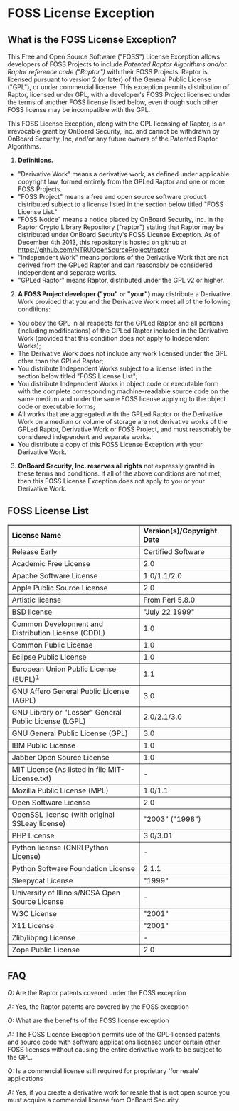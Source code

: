 FOSS License Exception
==========================================

What is the FOSS License Exception?
------------------------------------------
This Free and Open Source Software ("FOSS") License Exception allows developers of FOSS Projects to include *Patented Raptor Algorithms and/or Raptor reference code ("Raptor")* with their FOSS Projects. Raptor is licensed pursuant to version 2 (or later) of the General Public License ("GPL"), or under commercial license. This exception permits distribution of Raptor, licensed under GPL, with a developer's FOSS Project licensed under the terms of another FOSS license listed below, even though such other FOSS license may be incompatible with the GPL.

This FOSS License Exception, along with the GPL licensing of Raptor, is an irrevocable grant by OnBoard Security, Inc. and cannot be withdrawn by OnBoard Security, Inc, and/or any future owners of the Patented Raptor Algorithms.

1. **Definitions.**
  *  "Derivative Work" means a derivative work, as defined under applicable copyright law, formed entirely from the GPLed Raptor and one or more FOSS Projects.
  *  "FOSS Project" means a free and open source software product distributed subject to a license listed in the section below titled "FOSS License List."
  *  "FOSS Notice" means a notice placed by OnBoard Security, Inc. in the Raptor Crypto Library Repository ("raptor") stating that Raptor may be distributed under OnBoard Security's FOSS License Exception. As of December 4th 2013, this repository is hosted on github at https://github.com/NTRUOpenSourceProject/raptor
  * "Independent Work" means portions of the Derivative Work that are not derived from the GPLed Raptor and can reasonably be considered independent and separate works.
  * "GPLed Raptor" means Raptor, distributed under the GPL v2 or higher.
2.  **A FOSS Project developer ("you" or "your")** may distribute a Derivative Work provided that you and the Derivative Work meet all of the following conditions:
  * You obey the GPL in all respects for the GPLed Raptor and all portions (including modifications) of the GPLed Raptor included in the Derivative Work (provided that this condition does not apply to Independent Works);
  * The Derivative Work does not include any work licensed under the GPL other than the GPLed Raptor;
   * You distribute Independent Works subject to a license listed in the section below titled "FOSS License List";
  * You distribute Independent Works in object code or executable form with the complete corresponding machine-readable source code on the same medium and under the same FOSS license applying to the object code or executable forms;
  * All works that are aggregated with the GPLed Raptor or the Derivative Work on a medium or volume of storage are not derivative works of the GPLed Raptor, Derivative Work or FOSS Project, and must reasonably be considered independent and separate works.
  * You distribute a copy of this FOSS License Exception with your Derivative Work.
3. **OnBoard Security, Inc. reserves all rights** not expressly granted in these terms and conditions. If all of the above conditions are not met, then this FOSS License Exception does not apply to you or your Derivative Work.


FOSS License List
------------------
<table border="1" cellspacing="0" cellpadding="0">
    <tbody><tr class="columns">
        <td>
            <strong>License Name</strong>
        </td>
	<td>
            <strong>Version(s)/Copyright Date</strong>
	</td>
    </tr>
    <tr class="info">
        <td valign="top">
            Release Early
	</td>
	<td>
            Certified Software
	</td>
    </tr>
    <tr class="info">
        <td valign="top">
            Academic Free License
	</td>
	<td>
            2.0
	</td>
    </tr>
    <tr class="info">
        <td valign="top">
            Apache Software License
	</td>
	<td>
            1.0/1.1/2.0
	</td>
    </tr>
    <tr class="info">
        <td valign="top">
            Apple Public Source License
	</td>
	<td>
            2.0
	</td>
    </tr>
    <tr class="info">
        <td valign="top">
            Artistic license
	</td>
	<td>
            From Perl 5.8.0
	</td>
    </tr>
    <tr class="info">
        <td valign="top">
            BSD license
	</td>
	<td>
            "July 22 1999"
	</td>
    </tr>
    <tr class="info">
        <td valign="top">
            Common Development and Distribution License (CDDL)
	</td>
	<td>
            1.0
	</td>
    </tr>
    <tr class="info">
        <td valign="top">
            Common Public License
	</td>
	<td>
            1.0
	</td>
    </tr>
    <tr class="info">
        <td valign="top">
            Eclipse Public License
	</td>
	<td>
            1.0
	</td>
    </tr>
    <tr class="info">
        <td valign="top">
            European Union Public License (EUPL)<sup>1</sup>
	</td>
	<td>
            1.1
	</td>
    </tr>
    <tr class="info">
        <td valign="top">
            GNU Affero General Public License (AGPL)
	</td>
	<td>
            3.0
	</td>
    </tr>
    <tr class="info">
        <td valign="top">
            GNU Library or "Lesser" General Public License (LGPL)
	</td>
	<td>
            2.0/2.1/3.0
	</td>
    </tr>
    <tr class="info">
        <td valign="top">
            GNU General Public License (GPL)
	</td>
	<td>
            3.0
	</td>
    </tr>
	    <tr class="info">
        <td valign="top">
            IBM Public License
	</td>
	<td>
            1.0
	</td>
    </tr>
    <tr class="info">
        <td valign="top">
            Jabber Open Source License
	</td>
	<td>
            1.0
	</td>
    </tr>
    <tr class="info">
        <td valign="top">
            MIT License (As listed in file MIT-License.txt)
	</td>
	<td>
            -
	</td>
    </tr>
    <tr class="info">
        <td valign="top">
            Mozilla Public License (MPL)
	</td>
	<td>
            1.0/1.1
	</td>
    </tr>
    <tr class="info">
        <td valign="top">
            Open Software License
	</td>
	<td>
            2.0
	</td>
    </tr>
    <tr class="info">
        <td valign="top">
            OpenSSL license (with original SSLeay license)
	</td>
	<td>
            "2003" ("1998")
	</td>
    </tr>
    <tr class="info">
        <td valign="top">
            PHP License
	</td>
	<td>
            3.0/3.01
	</td>
    </tr>
    <tr class="info">
        <td valign="top">
            Python license (CNRI Python License)
	</td>
	<td>
            -
	</td>
    </tr>
    <tr class="info">
        <td valign="top">
            Python Software Foundation License
	</td>
	<td>
            2.1.1
	</td>
    </tr>
    <tr class="info">
        <td valign="top">
            Sleepycat License
	</td>
	<td>
            "1999"
	</td>
    </tr>
    <tr class="info">
        <td valign="top">
            University of Illinois/NCSA Open Source License
	</td>
	<td>
            -
	</td>
    </tr>
    <tr class="info">
        <td valign="top">
            W3C License
	</td>
	<td>
            "2001"
	</td>
    </tr>
    <tr class="info">
        <td valign="top">
            X11 License
	</td>
	<td>
            "2001"
	</td>
    </tr>
    <tr class="info">
        <td valign="top">
            Zlib/libpng License
	</td>
	<td>
            -
	</td>
    </tr>
    <tr class="info">
        <td valign="top">
            Zope Public License
	</td>
	<td>
            2.0
        </td>
    </tr>
</tbody></table>

FAQ
----

*Q:* Are the Raptor patents covered under the FOSS exception

*A:* Yes, the Raptor patents are covered by the FOSS exception 

*Q:* What are the benefits of the FOSS license exception

*A:* The FOSS License Exception permits use of the GPL-licensed patents and source code 
with software applications licensed under certain other FOSS licenses without causing the entire derivative work to be subject to the GPL.

*Q:* Is a commercial license still required for proprietary 'for resale' applications

*A:* Yes, if you create a derivative work for resale that is not open source you must acquire a commercial license from OnBoard Security.



